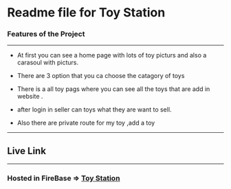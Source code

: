 # Readme file for Toy Station

### Features of the Project
---

* At first you can see a home page with lots of toy picturs and also a carasoul with picturs.

* There are 3 option that you ca choose the catagory of toys

* There is a all toy pags where you can see all the toys that are add in website . 

* after login in seller can toys what they are want to sell.
* Also there are private route for my toy ,add a toy 

----

## Live Link
---
### Hosted in FireBase => [Toy Station](https://lnguage-station.web.app/)